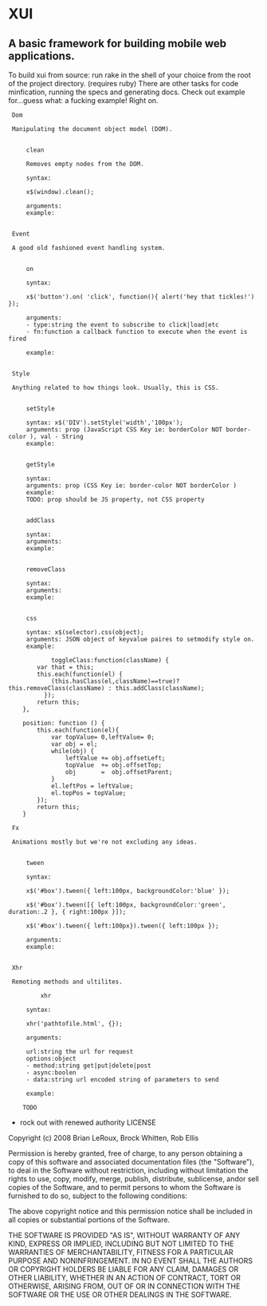 XUI
===
A basic framework for building mobile web applications.
---
To build xui from source: run rake in the shell of your choice from the root of the project directory. (requires ruby)
There are other tasks for code minfication, running the specs and generating docs.
Check out example for...guess what: a fucking example! Right on.

	
	 Dom
		
	 Manipulating the document object model (DOM).
	 
			
		 clean
		
		 Removes empty nodes from the DOM.
			
		 syntax:
		
		 x$(window).clean();
		
		 arguments:
		 example:
		 
			
	 Event
		
	 A good old fashioned event handling system.
	 
			
		 on
			
		 syntax:
		
		 x$('button').on( 'click', function(){ alert('hey that tickles!') });
		
		 arguments:
		 - type:string the event to subscribe to click|load|etc
		 - fn:function a callback function to execute when the event is fired
		
		 example:
		 
			
	 Style
		
	 Anything related to how things look. Usually, this is CSS.
	 
			
		 setStyle
			
		 syntax: x$('DIV').setStyle('width','100px');
		 arguments: prop (JavaScript CSS Key ie: borderColor NOT border-color ), val - String
		 example:
		 
				
		 getStyle 
			
		 syntax: 
		 arguments: prop (CSS Key ie: border-color NOT borderColor )
		 example:
		 TODO: prop should be JS property, not CSS property
		 
				
		 addClass
			
		 syntax:
		 arguments:
		 example:
		 
				
		 removeClass
			
		 syntax:
		 arguments:
		 example:
		 
				
		 css
			
		 syntax: x$(selector).css(object);
		 arguments: JSON object of keyvalue paires to setmodify style on.
		 example:
		 
				toggleClass:function(className) {
		    var that = this;
		    this.each(function(el) {
		        (this.hasClass(el,className)==true)? this.removeClass(className) : this.addClass(className);
		      });
		    return this;
		},
		
		position: function () {
			this.each(function(el){
		    	var topValue= 0,leftValue= 0;
		        var obj = el;
		        while(obj) {
		            leftValue += obj.offsetLeft;
		            topValue  += obj.offsetTop;
		            obj 	  =  obj.offsetParent;
		        }
		        el.leftPos = leftValue;
		        el.topPos = topValue;
		 	});
		   	return this;
		}
			
	 Fx
		
	 Animations mostly but we're not excluding any ideas.
	 
			
		 tween
			
		 syntax:
		
		 x$('#box').tween({ left:100px, backgroundColor:'blue' });
		
		 x$('#box').tween([{ left:100px, backgroundColor:'green', duration:.2 }, { right:100px }]);
		
		 x$('#box').tween({ left:100px}).tween({ left:100px });
		
		 arguments:
		 example:
		 
			
	 Xhr
		
	 Remoting methods and ultilites.  
	 
			 xhr
			
		 syntax:
		
		 xhr('pathtofile.html', {});
		 
		 arguments:
		
		 url:string the url for request
		 options:object
		 - method:string get|put|delete|post
		 - async:boolen
		 - data:string url encoded string of parameters to send
		
		 example:
		 
		TODO
- rock out with renewed authority
LICENSE

Copyright (c) 2008 Brian LeRoux, Brock Whitten, Rob Ellis

Permission is hereby granted, free of charge, to any person obtaining
a copy of this software and associated documentation files (the
"Software"), to deal in the Software without restriction, including
without limitation the rights to use, copy, modify, merge, publish,
distribute, sublicense, andor sell copies of the Software, and to
permit persons to whom the Software is furnished to do so, subject to
the following conditions:

The above copyright notice and this permission notice shall be included
in all copies or substantial portions of the Software.

THE SOFTWARE IS PROVIDED "AS IS", WITHOUT WARRANTY OF ANY KIND,
EXPRESS OR IMPLIED, INCLUDING BUT NOT LIMITED TO THE WARRANTIES OF
MERCHANTABILITY, FITNESS FOR A PARTICULAR PURPOSE AND NONINFRINGEMENT.
IN NO EVENT SHALL THE AUTHORS OR COPYRIGHT HOLDERS BE LIABLE FOR ANY
CLAIM, DAMAGES OR OTHER LIABILITY, WHETHER IN AN ACTION OF CONTRACT,
TORT OR OTHERWISE, ARISING FROM, OUT OF OR IN CONNECTION WITH THE
SOFTWARE OR THE USE OR OTHER DEALINGS IN THE SOFTWARE.
